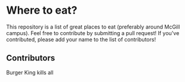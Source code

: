 # Where to eat?

This repository is a list of great places to eat (preferably around McGill campus). Feel free to contribute by submitting a pull request! If you've contributed, please add your name to the list of contributors!

## Contributors
Burger King kills all 
